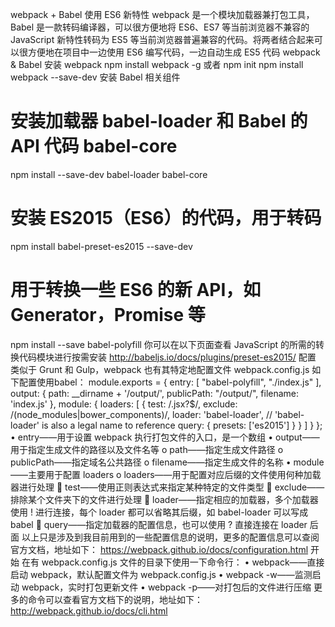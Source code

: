 webpack + Babel 使用 ES6 新特性
webpack 是一个模块加载器兼打包工具，Babel 是一款转码编译器，可以很方便地将 ES6、ES7 等当前浏览器不兼容的 JavaScript 新特性转码为 ES5 等当前浏览器普遍兼容的代码。将两者结合起来可以很方便地在项目中一边使用 ES6 编写代码，一边自动生成 ES5 代码
webpack & Babel
安装 webpack
npm install webpack -g
或者
npm init
npm install webpack --save-dev
安装 Babel 相关组件
# 安装加载器 babel-loader 和 Babel 的 API 代码 babel-core
npm install --save-dev babel-loader babel-core
# 安装 ES2015（ES6）的代码，用于转码
npm install babel-preset-es2015 --save-dev
# 用于转换一些 ES6 的新 API，如 Generator，Promise 等
npm install --save babel-polyfill
你可以在以下页面查看 JavaScript 的所需的转换代码模块进行按需安装
http://babeljs.io/docs/plugins/preset-es2015/
配置
类似于 Grunt 和 Gulp，webpack 也有其特定地配置文件 webpack.config.js
如下配置使用babel：
module.exports = {
    entry: [
        "babel-polyfill",
        "./index.js"
    ],
    output: {
        path: __dirname + '/output/',
        publicPath: "/output/",
        filename: 'index.js'
    },
    module: {
        loaders: [
            {
                test: /\.jsx?$/,
                exclude: /(node_modules|bower_components)/,
                loader: 'babel-loader', // 'babel-loader' is also a legal name to reference
                query: {
                    presets: ['es2015']
                }
            }
        ]
    }
};
•	entry——用于设置 webpack 执行打包文件的入口，是一个数组
•	output——用于指定生成文件的路径以及文件名等
o	path——指定生成文件路径
o	publicPath——指定域名公共路径
o	filename——指定生成文件的名称
•	module——主要用于配置 loaders
o	loaders——用于配置对应后缀的文件使用何种加载器进行处理
	test——使用正则表达式来指定某种特定的文件类型
	exclude——排除某个文件夹下的文件进行处理
	loader——指定相应的加载器，多个加载器使用 ! 进行连接，每个 loader 都可以省略其后缀，如 babel-loader 可以写成 babel
	query——指定加载器的配置信息，也可以使用 ? 直接连接在 loader 后面
以上只是涉及到我目前用到的一些配置信息的说明，更多的配置信息可以查阅官方文档，地址如下：
https://webpack.github.io/docs/configuration.html
开始
在有 webpack.config.js 文件的目录下使用一下命令行：
•	webpack——直接启动 webpack，默认配置文件为 webpack.config.js
•	webpack -w——监测启动 webpack，实时打包更新文件
•	webpack -p——对打包后的文件进行压缩
更多的命令可以查看官方文档下的说明，地址如下：
http://webpack.github.io/docs/cli.html


